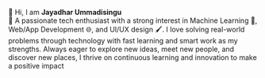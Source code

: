 👋 Hi, I am **Jayadhar Ummadisingu**  
👀 A passionate tech enthusiast with a strong interest in Machine Learning 🤖, Web/App Development 🌐, and UI/UX design 🖌️. I love solving real-world problems through technology with fast learning and smart work as my strengths. Always eager to explore new ideas, meet new people, and discover new places, I thrive on continuous learning and innovation to make a positive impact
